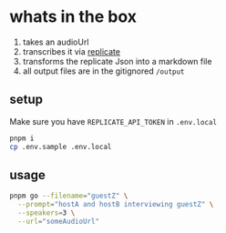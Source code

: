# whats in the box

1. takes an audioUrl
2. transcribes it via [replicate](https://replicate.com/)
3. transforms the replicate Json into a markdown file
4. all output files are in the gitignored `/output`

## setup

Make sure you have `REPLICATE_API_TOKEN` in `.env.local`

```sh
pnpm i
cp .env.sample .env.local
```

## usage

```sh
pnpm go --filename="guestZ" \
  --prompt="hostA and hostB interviewing guestZ" \
  --speakers=3 \
  --url="someAudioUrl"
```
